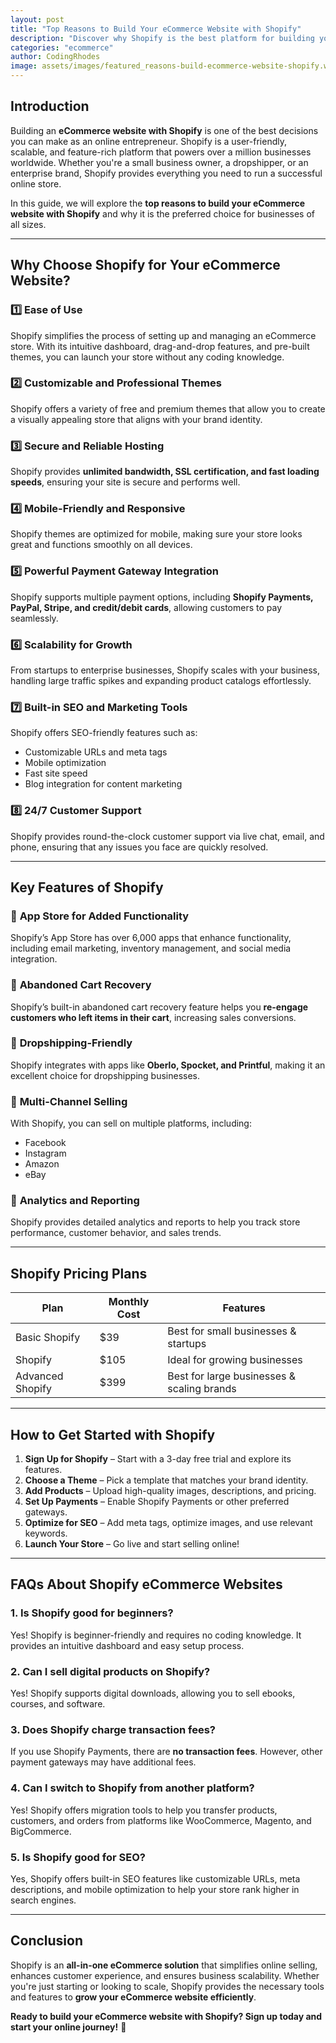```yaml
---
layout: post
title: "Top Reasons to Build Your eCommerce Website with Shopify"
description: "Discover why Shopify is the best platform for building your eCommerce website. Learn about its features, benefits, and why businesses choose Shopify."
categories: "ecommerce"
author: CodingRhodes
image: assets/images/featured_reasons-build-ecommerce-website-shopify.webp
---
```


## Introduction

Building an **eCommerce website with Shopify** is one of the best decisions you can make as an online entrepreneur. Shopify is a user-friendly, scalable, and feature-rich platform that powers over a million businesses worldwide. Whether you're a small business owner, a dropshipper, or an enterprise brand, Shopify provides everything you need to run a successful online store.

In this guide, we will explore the **top reasons to build your eCommerce website with Shopify** and why it is the preferred choice for businesses of all sizes.

---

## Why Choose Shopify for Your eCommerce Website?

### 1️⃣ **Ease of Use**
Shopify simplifies the process of setting up and managing an eCommerce store. With its intuitive dashboard, drag-and-drop features, and pre-built themes, you can launch your store without any coding knowledge.

### 2️⃣ **Customizable and Professional Themes**
Shopify offers a variety of free and premium themes that allow you to create a visually appealing store that aligns with your brand identity.

### 3️⃣ **Secure and Reliable Hosting**
Shopify provides **unlimited bandwidth, SSL certification, and fast loading speeds**, ensuring your site is secure and performs well.

### 4️⃣ **Mobile-Friendly and Responsive**
Shopify themes are optimized for mobile, making sure your store looks great and functions smoothly on all devices.

### 5️⃣ **Powerful Payment Gateway Integration**
Shopify supports multiple payment options, including **Shopify Payments, PayPal, Stripe, and credit/debit cards**, allowing customers to pay seamlessly.

### 6️⃣ **Scalability for Growth**
From startups to enterprise businesses, Shopify scales with your business, handling large traffic spikes and expanding product catalogs effortlessly.

### 7️⃣ **Built-in SEO and Marketing Tools**
Shopify offers SEO-friendly features such as:
- Customizable URLs and meta tags
- Mobile optimization
- Fast site speed
- Blog integration for content marketing

### 8️⃣ **24/7 Customer Support**
Shopify provides round-the-clock customer support via live chat, email, and phone, ensuring that any issues you face are quickly resolved.

---

## Key Features of Shopify

### 🔹 **App Store for Added Functionality**
Shopify’s App Store has over 6,000 apps that enhance functionality, including email marketing, inventory management, and social media integration.

### 🔹 **Abandoned Cart Recovery**
Shopify’s built-in abandoned cart recovery feature helps you **re-engage customers who left items in their cart**, increasing sales conversions.

### 🔹 **Dropshipping-Friendly**
Shopify integrates with apps like **Oberlo, Spocket, and Printful**, making it an excellent choice for dropshipping businesses.

### 🔹 **Multi-Channel Selling**
With Shopify, you can sell on multiple platforms, including:
- Facebook
- Instagram
- Amazon
- eBay

### 🔹 **Analytics and Reporting**
Shopify provides detailed analytics and reports to help you track store performance, customer behavior, and sales trends.

---

## Shopify Pricing Plans

| Plan | Monthly Cost | Features |
|------|-------------|----------|
| Basic Shopify | $39 | Best for small businesses & startups |
| Shopify | $105 | Ideal for growing businesses |
| Advanced Shopify | $399 | Best for large businesses & scaling brands |

---

## How to Get Started with Shopify

1. **Sign Up for Shopify** – Start with a 3-day free trial and explore its features.
2. **Choose a Theme** – Pick a template that matches your brand identity.
3. **Add Products** – Upload high-quality images, descriptions, and pricing.
4. **Set Up Payments** – Enable Shopify Payments or other preferred gateways.
5. **Optimize for SEO** – Add meta tags, optimize images, and use relevant keywords.
6. **Launch Your Store** – Go live and start selling online!

---

## FAQs About Shopify eCommerce Websites

### 1. Is Shopify good for beginners?
Yes! Shopify is beginner-friendly and requires no coding knowledge. It provides an intuitive dashboard and easy setup process.

### 2. Can I sell digital products on Shopify?
Yes! Shopify supports digital downloads, allowing you to sell ebooks, courses, and software.

### 3. Does Shopify charge transaction fees?
If you use Shopify Payments, there are **no transaction fees**. However, other payment gateways may have additional fees.

### 4. Can I switch to Shopify from another platform?
Yes! Shopify offers migration tools to help you transfer products, customers, and orders from platforms like WooCommerce, Magento, and BigCommerce.

### 5. Is Shopify good for SEO?
Yes, Shopify offers built-in SEO features like customizable URLs, meta descriptions, and mobile optimization to help your store rank higher in search engines.

---

## Conclusion

Shopify is an **all-in-one eCommerce solution** that simplifies online selling, enhances customer experience, and ensures business scalability. Whether you're just starting or looking to scale, Shopify provides the necessary tools and features to **grow your eCommerce website efficiently**.

**Ready to build your eCommerce website with Shopify? Sign up today and start your online journey!** 🚀
